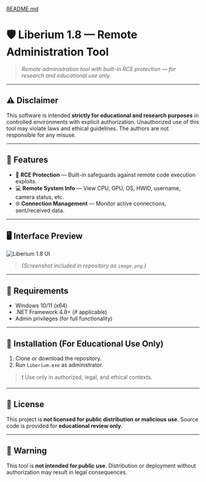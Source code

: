 [README.md](https://github.com/user-attachments/files/22959241/README.md)
# 🛡️ Liberium 1.8 — Remote Administration Tool

> *Remote administration tool with built-in RCE protection — for research and educational use only.*

---

## ⚠️ Disclaimer

This software is intended **strictly for educational and research purposes** in controlled environments with explicit authorization. Unauthorized use of this tool may violate laws and ethical guidelines. The authors are not responsible for any misuse.

---

## 📌 Features

- 🔐 **RCE Protection** — Built-in safeguards against remote code execution exploits.  
- 💻 **Remote System Info** — View CPU, GPU, OS, HWID, username, camera status, etc.  
- 🌐 **Connection Management** — Monitor active connections, sent/received data.

---

## 🖥️ Interface Preview

![Liberium 1.8 UI](image.png)

> *(Screenshot included in repository as `image.png`.)*

---

## 🧩 Requirements

- Windows 10/11 (x64)  
- .NET Framework 4.8+ (if applicable)  
- Admin privileges (for full functionality)

---

## 🚀 Installation (For Educational Use Only)

1. Clone or download the repository.  
2. Run `Liberium.exe` as administrator.

> ❗ Use only in authorized, legal, and ethical contexts.

---

## 📜 License

This project is **not licensed for public distribution or malicious use**. Source code is provided for **educational review only**.

---

## 🚫 Warning

This tool is **not intended for public use**. Distribution or deployment without authorization may result in legal consequences.
